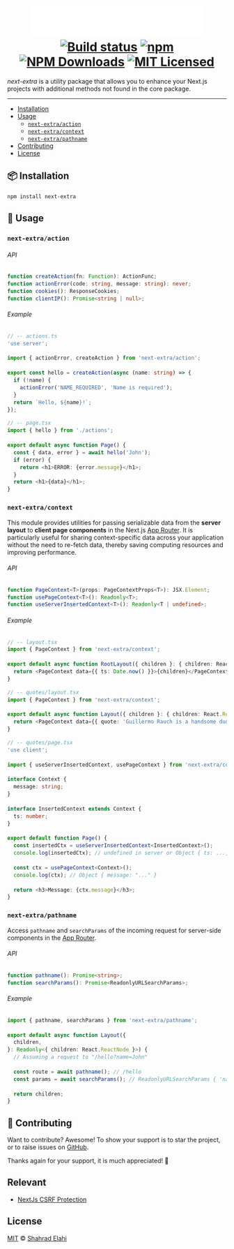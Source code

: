 <h1 align="center">
<picture>
  <source media="(prefers-color-scheme: dark)" srcset="logo.svg" />
  <source media="(prefers-color-scheme: light)" srcset="logo-dark.svg" />
  <img alt="Next.JS EXTRA" src="logo.svg" />
</picture>
<br>
<a href="https://github.com/shahradelahi/next-extra/actions/workflows/ci.yml" title="Build status"><img src="https://github.com/shahradelahi/next-extra/actions/workflows/ci.yml/badge.svg" alt="Build status"></a>
<a href="https://www.npmjs.com/package/next-extra" title="NPM Version"><img src="https://img.shields.io/npm/v/next-extra" alt="npm"></a>
<a href="https://www.npmjs.com/package/next-extra" title="Downloads"><img alt="NPM Downloads" src="https://img.shields.io/npm/dm/next-extra.svg"></a>
<a href="https://opensource.org/licenses/MIT" title="License"><img src="https://img.shields.io/badge/License-MIT-blue.svg?style=flat" alt="MIT Licensed"></a>
</h1>

_next-extra_ is a utility package that allows you to enhance your Next.js projects with additional methods not found in the core package.

---

- [Installation](#-installation)
- [Usage](#-usage)
  - [`next-extra/action`](#next-extraaction)
  - [`next-extra/context`](#next-extracontext)
  - [`next-extra/pathname`](#next-extrapathname)
- [Contributing](#-contributing)
- [License](#license)

## 📦 Installation

```bash
npm install next-extra
```

## 📖 Usage

### `next-extra/action`

###### API

```typescript
function createAction(fn: Function): ActionFunc;
function actionError(code: string, message: string): never;
function cookies(): ResponseCookies;
function clientIP(): Promise<string | null>;
```

###### Example

```typescript jsx
// -- actions.ts
'use server';

import { actionError, createAction } from 'next-extra/action';

export const hello = createAction(async (name: string) => {
  if (!name) {
    actionError('NAME_REQUIRED', 'Name is required');
  }
  return `Hello, ${name}!`;
});
```

```typescript jsx
// -- page.tsx
import { hello } from './actions';

export default async function Page() {
  const { data, error } = await hello('John');
  if (error) {
    return <h1>ERROR: {error.message}</h1>;
  }
  return <h1>{data}</h1>;
}
```

### `next-extra/context`

This module provides utilities for passing serializable data from the **server layout** to **client page components** in the Next.js [App Router](https://nextjs.org/docs/app). It is particularly useful for sharing context-specific data across your application without the need to re-fetch data, thereby saving computing resources and improving performance.

###### API

```typescript
function PageContext<T>(props: PageContextProps<T>): JSX.Element;
function usePageContext<T>(): Readonly<T>;
function useServerInsertedContext<T>(): Readonly<T | undefined>;
```

###### Example

```typescript jsx
// -- layout.tsx
import { PageContext } from 'next-extra/context';

export default async function RootLayout({ children }: { children: React.ReactNode }) {
  return <PageContext data={{ ts: Date.now() }}>{children}</PageContext>;
}
```

```typescript jsx
// -- quotes/layout.tsx
import { PageContext } from 'next-extra/context';

export default async function Layout({ children }: { children: React.ReactNode }) {
  return <PageContext data={{ quote: 'Guillermo Rauch is a handsome dude!' }}>{children}</PageContext>;
}
```

```typescript jsx
// -- quotes/page.tsx
'use client';

import { useServerInsertedContext, usePageContext } from 'next-extra/context';

interface Context {
  message: string;
}

interface InsertedContext extends Context {
  ts: number;
}

export default function Page() {
  const insertedCtx = useServerInsertedContext<InsertedContext>();
  console.log(insertedCtx); // undefined in server or Object { ts: ..., message: "..." }

  const ctx = usePageContext<Context>();
  console.log(ctx); // Object { message: "..." }

  return <h3>Message: {ctx.message}</h3>;
}
```

### `next-extra/pathname`

Access `pathname` and `searchParams` of the incoming request for server-side components in the [App Router](https://nextjs.org/docs/app).

###### API

```typescript
function pathname(): Promise<string>;
function searchParams(): Promise<ReadonlyURLSearchParams>;
```

###### Example

```typescript
import { pathname, searchParams } from 'next-extra/pathname';

export default async function Layout({
  children,
}: Readonly<{ children: React.ReactNode }>) {
  // Assuming a request to "/hello?name=John"

  const route = await pathname(); // /hello
  const params = await searchParams(); // ReadonlyURLSearchParams { 'name' => 'John' }

  return children;
}
```

## 🤝 Contributing

Want to contribute? Awesome! To show your support is to star the project, or to raise issues on [GitHub](https://github.com/shahradelahi/next-extra).

Thanks again for your support, it is much appreciated! 🙏

## Relevant

- [NextJs CSRF Protection](https://github.com/shahradelahi/next-csrf)

## License

[MIT](/LICENSE) © [Shahrad Elahi](https://github.com/shahradelahi)
